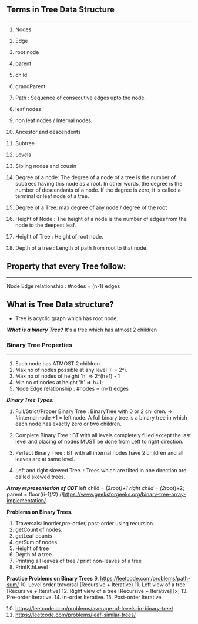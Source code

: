 ##						 Terms in Tree Data Structure
-------------------------------------------------------------------------
1. Nodes
2. Edge 
3. root node
4. parent 
5. child 
6. grandParent 
7. Path : Sequence of consecutive edges upto the node.
8. leaf nodes
9. non leaf nodes / Internal nodes.
10. Ancestor and descendents 
11. Subtree.
12. Levels 
13. Sibling nodes and cousin
14. Degree of a node: The degree of a node of a tree is the number of subtrees having this node as a root. 
				  In other words, the degree is the number of descendants of a node. If the degree is zero, 
				  it is called a terminal or leaf node of a tree.
15. Degree of a Tree: max degree of any node / degree of the root 

16. Height of Node : The height of a node is the number of edges from the node to the deepest leaf. 
17. Height of Tree : Height of root node.
18. Depth of a tree : Length of path from root to that node.

## 					Property that every Tree follow:
-------------------------------------------------------------------------------------
Node Edge relationship : #nodes  = (n-1) edges

**What is Tree Data structure?**
------------------------------------------
- Tree is acyclic graph which has root node.

***What is a binary Tree?***
It's a tree which has atmost 2 children 

### Binary Tree Properties
----------------------------
1. Each node has ATMOST 2 children.
2. Max no of nodes possible at any level 'i' = 2^i.
3. Max no of nodes of height 'h' => 2^(h+1) - 1
4. Min no of nodes at height 'h' => h+1;
5. Node Edge relationship : #nodes  = (n-1) edges

***Binary Tree Types:***
1. Full/Strict/Proper Binary Tree :  BinaryTree with 0 or 2 children. => #internal node +1 = left node.
                                     A full binary tree.is a binary tree in which each node has exactly zero or two children.
2. Complete Binary Tree           : BT with all levels completely filled except the last level and placing of 
						            nodes MUST be done from Left to right direction.
3. Perfect Binary Tree            : BT with all internal nodes have 2 children and all leaves are at same level.

4. Left and right skewed Tree.     : Trees which are tilted in one direction are called skewed trees.

***Array representation of CBT***
left child = (2*root)+1
right child = (2*root)+2;
parent = floor((i-1)/2)
//https://www.geeksforgeeks.org/binary-tree-array-implementation/


**Problems on Binary Trees.**
1. Traversals: Inorder,pre-order, post-order using recursion.
2. getCount of nodes.
3. getLeaf counts
4. getSum of nodes.
5. Height of tree
6. Depth of  a tree.
7. Printing all leaves of tree / print non-leaves of a tree
8. PrintKthLevel


**Practice Problems on Binary Trees**
9.  https://leetcode.com/problems/path-sum/
10. Level order traversal (Recursive + Iterative)
11. Left view of a tree [Recursive + Iterative]
12. Right view of a tree [Recursive + Iterative] [x]
13. Pre-order Iterative.
14. In-order Iterative.
15. Post-order Iterative.

10. https://leetcode.com/problems/average-of-levels-in-binary-tree/
11. https://leetcode.com/problems/leaf-similar-trees/


